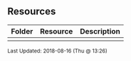 ## Resources
| Folder | Resource | Description|
 | ------------|------------|------------|
 |  |

<sup>Last Updated: 2018-08-16 (Thu @ 13:26)</sup>